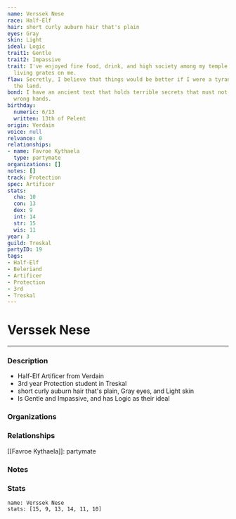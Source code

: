 ```yaml
---
name: Verssek Nese
race: Half-Elf
hair: short curly auburn hair that's plain
eyes: Gray
skin: Light
ideal: Logic
trait1: Gentle
trait2: Impassive
trait: I've enjoyed fine food, drink, and high society among my temple's elite. Rough
  living grates on me.
flaw: Secretly, I believe that things would be better if I were a tyrant lording over
  the land.
bond: I have an ancient text that holds terrible secrets that must not fall into the
  wrong hands.
birthday:
  numeric: 6/13
  written: 13th of Pelent
origin: Verdain
voice: null
relvance: 0
relationships:
- name: Favroe Kythaela
  type: partymate
organizations: []
notes: []
track: Protection
spec: Artificer
stats:
  cha: 10
  con: 13
  dex: 9
  int: 14
  str: 15
  wis: 11
year: 3
guild: Treskal
partyID: 19
tags:
- Half-Elf
- Beleriand
- Artificer
- Protection
- 3rd
- Treskal
---
```

# Verssek Nese
---
### Description
- Half-Elf Artificer from Verdain
- 3rd year Protection student in Treskal
- short curly auburn hair that's plain, Gray eyes, and Light skin
- Is Gentle and Impassive, and has Logic as their ideal

### Organizations

### Relationships
[[Favroe Kythaela]]: partymate

### Notes

### Stats
```statblock
name: Verssek Nese
stats: [15, 9, 13, 14, 11, 10]
```